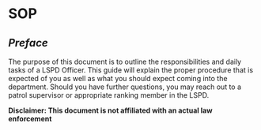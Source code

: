 # SOP

## &#x20;                                       _**Preface**_

The purpose of this document is to outline the responsibilities and daily tasks of a LSPD Officer. This guide will explain the proper procedure that is expected of you as well as what you should expect coming into the department. Should you have further questions, you may reach out to a patrol supervisor or appropriate ranking member in the LSPD.

**Disclaimer: This document is not affiliated with an actual law enforcement**

